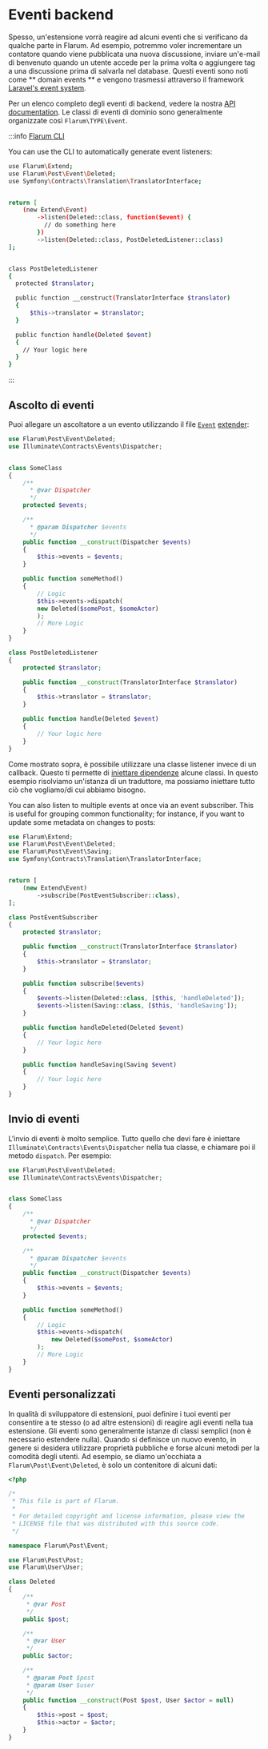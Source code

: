 # Eventi backend

Spesso, un'estensione vorrà reagire ad alcuni eventi che si verificano da qualche parte in Flarum. Ad esempio, potremmo voler incrementare un contatore quando viene pubblicata una nuova discussione, inviare un'e-mail di benvenuto quando un utente accede per la prima volta o aggiungere tag a una discussione prima di salvarla nel database. Questi eventi sono noti come ** domain events ** e vengono trasmessi attraverso il framework [Laravel's event system](https://laravel.com/docs/6.x/events).

Per un elenco completo degli eventi di backend, vedere la nostra [API documentation](https://api.docs.flarum.org/php/master/search.html?search=Event). Le classi di eventi di dominio sono generalmente organizzate così `Flarum\TYPE\Event`.


:::info [Flarum CLI](https://github.com/flarum/cli)

You can use the CLI to automatically generate event listeners:
```bash
use Flarum\Extend;
use Flarum\Post\Event\Deleted;
use Symfony\Contracts\Translation\TranslatorInterface;


return [
    (new Extend\Event)
        ->listen(Deleted::class, function($event) {
          // do something here
        })
        ->listen(Deleted::class, PostDeletedListener::class)
];


class PostDeletedListener
{
  protected $translator;

  public function __construct(TranslatorInterface $translator)
  {
      $this->translator = $translator;
  }

  public function handle(Deleted $event)
  {
    // Your logic here
  }
}
```

:::

## Ascolto di eventi

Puoi allegare un ascoltatore a un evento utilizzando il file [`Event`](https://api.docs.flarum.org/php/master/flarum/extend/event) [extender](start.md#extenders):

```php
use Flarum\Post\Event\Deleted;
use Illuminate\Contracts\Events\Dispatcher;


class SomeClass
{
    /**
      * @var Dispatcher
      */
    protected $events;

    /**
      * @param Dispatcher $events
      */
    public function __construct(Dispatcher $events)
    {
        $this->events = $events;
    }

    public function someMethod()
    {
        // Logic
        $this->events->dispatch(
        new Deleted($somePost, $someActor)
        );
        // More Logic
    }
}
```
```php
class PostDeletedListener
{
    protected $translator;

    public function __construct(TranslatorInterface $translator)
    {
        $this->translator = $translator;
    }

    public function handle(Deleted $event)
    {
        // Your logic here
    }
}
```

Come mostrato sopra, è possibile utilizzare una classe listener invece di un callback. Questo ti permette di [iniettare dipendenze](https://laravel.com/docs/6.x/container) alcune classi. In questo esempio risolviamo un'istanza di un traduttore, ma possiamo iniettare tutto ciò che vogliamo/di cui abbiamo bisogno.

You can also listen to multiple events at once via an event subscriber. This is useful for grouping common functionality; for instance, if you want to update some metadata on changes to posts:

```php
use Flarum\Extend;
use Flarum\Post\Event\Deleted;
use Flarum\Post\Event\Saving;
use Symfony\Contracts\Translation\TranslatorInterface;


return [
    (new Extend\Event)
        ->subscribe(PostEventSubscriber::class),
];
```
```php
class PostEventSubscriber
{
    protected $translator;

    public function __construct(TranslatorInterface $translator)
    {
        $this->translator = $translator;
    }

    public function subscribe($events)
    {
        $events->listen(Deleted::class, [$this, 'handleDeleted']);
        $events->listen(Saving::class, [$this, 'handleSaving']);
    }

    public function handleDeleted(Deleted $event)
    {
        // Your logic here
    }

    public function handleSaving(Saving $event)
    {
        // Your logic here
    }
}
```

## Invio di eventi

L'invio di eventi è molto semplice. Tutto quello che devi fare è iniettare `Illuminate\Contracts\Events\Dispatcher` nella tua classe, e chiamare poi il metodo `dispatch`. Per esempio:

```php
use Flarum\Post\Event\Deleted;
use Illuminate\Contracts\Events\Dispatcher;


class SomeClass
{
    /**
      * @var Dispatcher
      */
    protected $events;

    /**
      * @param Dispatcher $events
      */
    public function __construct(Dispatcher $events)
    {
        $this->events = $events;
    }

    public function someMethod()
    {
        // Logic
        $this->events->dispatch(
            new Deleted($somePost, $someActor)
        );
        // More Logic
    }
}
```

## Eventi personalizzati

In qualità di sviluppatore di estensioni, puoi definire i tuoi eventi per consentire a te stesso (o ad altre estensioni) di reagire agli eventi nella tua estensione. Gli eventi sono generalmente istanze di classi semplici (non è necessario estendere nulla). Quando si definisce un nuovo evento, in genere si desidera utilizzare proprietà pubbliche e forse alcuni metodi per la comodità degli utenti. Ad esempio, se diamo un'occhiata a `Flarum\Post\Event\Deleted`, è solo un contenitore di alcuni dati:

```php
<?php

/*
 * This file is part of Flarum.
 *
 * For detailed copyright and license information, please view the
 * LICENSE file that was distributed with this source code.
 */

namespace Flarum\Post\Event;

use Flarum\Post\Post;
use Flarum\User\User;

class Deleted
{
    /**
     * @var Post
     */
    public $post;

    /**
     * @var User
     */
    public $actor;

    /**
     * @param Post $post
     * @param User $user
     */
    public function __construct(Post $post, User $actor = null)
    {
        $this->post = $post;
        $this->actor = $actor;
    }
}
```
